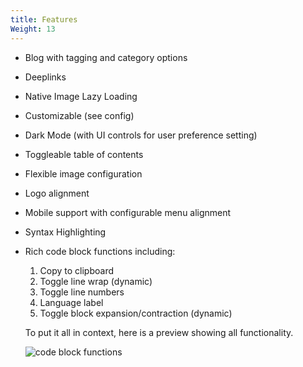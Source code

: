 ```yaml
---
title: Features
Weight: 13
---
```


- Blog with tagging and category options
- Deeplinks
- Native Image Lazy Loading
- Customizable (see config)
- Dark Mode (with UI controls for user preference setting)
- Toggleable table of contents
- Flexible image configuration
- Logo alignment
- Mobile support with configurable menu alignment
- Syntax Highlighting
- Rich code block functions including:

  1. Copy to clipboard
  2. Toggle line wrap (dynamic)
  3. Toggle line numbers
  4. Language label
  5. Toggle block expansion/contraction (dynamic)

  To put it all in context, here is a preview showing all functionality.

  ![code block functions](../../../images/clarity/syntax-block.gif)

